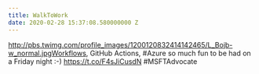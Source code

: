 ```yaml
---
title: WalkToWork
date: 2020-02-28 15:37:08.580000000 Z
---
```


 http://pbs.twimg.com/profile_images/1200120832414142465/L_Bojb-w_normal.jpgWorkflows, GitHub Actions, #Azure so much fun to be had on a Friday night :-) https://t.co/F4sJiCusdN #MSFTAdvocate